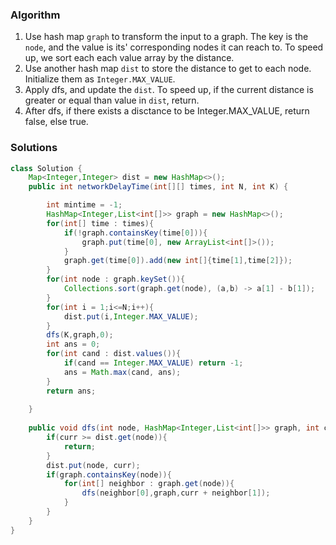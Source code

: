 
### Algorithm

1. Use hash map `graph` to transform the input to a graph. The key is the `node`, and the value is its' corresponding nodes it can reach to. To speed up, we sort each each value array by the distance.
2. Use another hash map `dist` to store the distance to get to each node. Initialize them as `Integer.MAX_VALUE`.
3. Apply dfs, and update the `dist`. To speed up, if the current distance is greater or equal than value in `dist`, return.
4. After dfs, if there exists a disctance to be Integer.MAX_VALUE, return false, else true.

### Solutions

```java
class Solution {
    Map<Integer,Integer> dist = new HashMap<>();   
    public int networkDelayTime(int[][] times, int N, int K) {

        int mintime = -1;
        HashMap<Integer,List<int[]>> graph = new HashMap<>();
        for(int[] time : times){
            if(!graph.containsKey(time[0])){
                graph.put(time[0], new ArrayList<int[]>());
            }
            graph.get(time[0]).add(new int[]{time[1],time[2]});
        }
        for(int node : graph.keySet()){
            Collections.sort(graph.get(node), (a,b) -> a[1] - b[1]);
        }
        for(int i = 1;i<=N;i++){
            dist.put(i,Integer.MAX_VALUE);
        }
        dfs(K,graph,0);
        int ans = 0;
        for(int cand : dist.values()){
            if(cand == Integer.MAX_VALUE) return -1;
            ans = Math.max(cand, ans);
        }
        return ans;
        
    }
    
    public void dfs(int node, HashMap<Integer,List<int[]>> graph, int curr){
        if(curr >= dist.get(node)){
            return;
        }
        dist.put(node, curr);
        if(graph.containsKey(node)){
            for(int[] neighbor : graph.get(node)){
                dfs(neighbor[0],graph,curr + neighbor[1]);
            }
        }
    }
}
```
